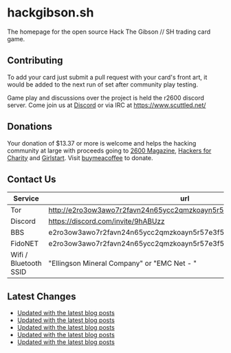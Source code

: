# hackgibson.sh
The homepage for the open source Hack The Gibson // SH trading card game.


## Contributing

To add your card just submit a pull request with your card's front art, it would be added to the next run of set after community play testing.

Game play and discussions over the project is held the r2600 discord server. Come join us at [Discord](https://discord.com/invite/9hABUzz) or via IRC at https://www.scuttled.net/


## Donations

Your donation of $13.37 or more is welcome and helps the hacking community at large with proceeds going to [2600 Magazine](https://2600.com/), [Hackers for Charity](https://hackersforcharity.org) and [Girlstart](https://girlstart.org).  Visit [buymeacoffee](https://www.buymeacoffee.com/hackgibson.sh) to donate.


## Contact Us

Service | url
-|-
Tor | http://e2ro3ow3awo7r2favn24n65ycc2qmzkoayn5r57e3f56nvjwdcgg32ad.onion
Discord | https://discord.com/invite/9hABUzz
BBS | e2ro3ow3awo7r2favn24n65ycc2qmzkoayn5r57e3f56nvjwdcgg32ad.onion:23
FidoNET | e2ro3ow3awo7r2favn24n65ycc2qmzkoayn5r57e3f56nvjwdcgg32ad.onion:24554
Wifi / Bluetooth SSID | "Ellingson Mineral Company" or "EMC Net - <fidonet address>"

## Latest Changes
<!-- BLOG-POST-LIST:START -->
- [Updated with the latest blog posts](https://github.com/DFW2600/hackgibson.sh/commit/c15e8c808034d4368d225915e0576c3fb94edfc0)
- [Updated with the latest blog posts](https://github.com/DFW2600/hackgibson.sh/commit/cc0091e2b0cbab6c0a79c184dc44cfc27da43bb4)
- [Updated with the latest blog posts](https://github.com/DFW2600/hackgibson.sh/commit/4b565f0c0e94c8ca7a339faf5878625b23d33948)
- [Updated with the latest blog posts](https://github.com/DFW2600/hackgibson.sh/commit/8ada1bc4c880c4be00a7adaeb19e32ac888f86ba)
- [Updated with the latest blog posts](https://github.com/DFW2600/hackgibson.sh/commit/30dbc2c75a1cd3f18eff37feeaeab4f33e79cf05)
<!-- BLOG-POST-LIST:END -->
